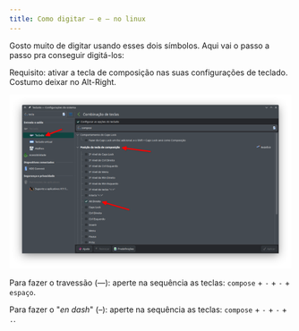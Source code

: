 ```yaml
---
title: Como digitar — e – no linux
---
```


Gosto muito de digitar usando esses dois símbolos. Aqui vai o passo a passo pra conseguir digitá-los:

Requisito: ativar a tecla de composição nas suas configurações de teclado. Costumo deixar no Alt-Right.

![Composição de teclado](/assets/img/composicao-teclado.png)

Para fazer o travessão (—): aperte na sequência as teclas: `compose` + `-` + `-` + `espaço`.

Para fazer o "_en dash_" (–): aperte na sequência as teclas: `compose` + `-` + `-` + `.`.



